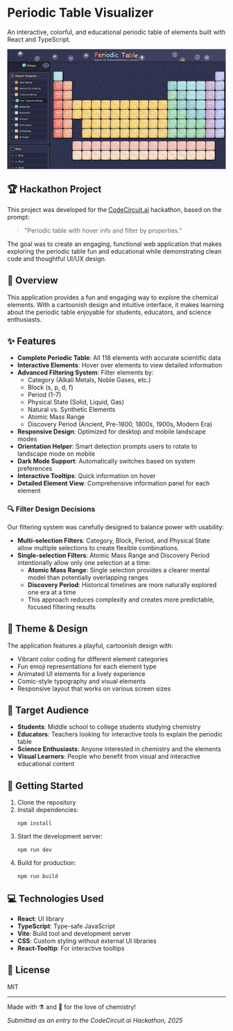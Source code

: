 # Periodic Table Visualizer

An interactive, colorful, and educational periodic table of elements built with React and TypeScript.

![Periodic Table Visualizer](./public/periodic-table-visualizer.png)

## 🏆 Hackathon Project

This project was developed for the [CodeCircuit.ai](https://www.codecircuit.ai/) hackathon, based on the prompt:

> "Periodic table with hover info and filter by properties."

The goal was to create an engaging, functional web application that makes exploring the periodic table fun and educational while demonstrating clean code and thoughtful UI/UX design.

## 🧪 Overview

This application provides a fun and engaging way to explore the chemical elements. With a cartoonish design and intuitive interface, it makes learning about the periodic table enjoyable for students, educators, and science enthusiasts.

## ✨ Features

- **Complete Periodic Table**: All 118 elements with accurate scientific data
- **Interactive Elements**: Hover over elements to view detailed information
- **Advanced Filtering System**: Filter elements by:
  - Category (Alkali Metals, Noble Gases, etc.)
  - Block (s, p, d, f)
  - Period (1-7)
  - Physical State (Solid, Liquid, Gas)
  - Natural vs. Synthetic Elements
  - Atomic Mass Range
  - Discovery Period (Ancient, Pre-1800, 1800s, 1900s, Modern Era)
- **Responsive Design**: Optimized for desktop and mobile landscape modes
- **Orientation Helper**: Smart detection prompts users to rotate to landscape mode on mobile
- **Dark Mode Support**: Automatically switches based on system preferences
- **Interactive Tooltips**: Quick information on hover
- **Detailed Element View**: Comprehensive information panel for each element

### 🔍 Filter Design Decisions

Our filtering system was carefully designed to balance power with usability:

- **Multi-selection Filters**: Category, Block, Period, and Physical State allow multiple selections to create flexible combinations.
- **Single-selection Filters**: Atomic Mass Range and Discovery Period intentionally allow only one selection at a time:
  - **Atomic Mass Range**: Single selection provides a clearer mental model than potentially overlapping ranges
  - **Discovery Period**: Historical timelines are more naturally explored one era at a time
  - This approach reduces complexity and creates more predictable, focused filtering results

## 🎨 Theme & Design

The application features a playful, cartoonish design with:
- Vibrant color coding for different element categories
- Fun emoji representations for each element type
- Animated UI elements for a lively experience
- Comic-style typography and visual elements
- Responsive layout that works on various screen sizes

## 👥 Target Audience

- **Students**: Middle school to college students studying chemistry
- **Educators**: Teachers looking for interactive tools to explain the periodic table
- **Science Enthusiasts**: Anyone interested in chemistry and the elements
- **Visual Learners**: People who benefit from visual and interactive educational content

## 🚀 Getting Started

1. Clone the repository
2. Install dependencies:
   ```
   npm install
   ```
3. Start the development server:
   ```
   npm run dev
   ```
4. Build for production:
   ```
   npm run build
   ```

## 💻 Technologies Used

- **React**: UI library
- **TypeScript**: Type-safe JavaScript
- **Vite**: Build tool and development server
- **CSS**: Custom styling without external UI libraries
- **React-Tooltip**: For interactive tooltips

## 📝 License

MIT

---

Made with ⚗️ and 🔬 for the love of chemistry!

*Submitted as an entry to the CodeCircuit.ai Hackathon, 2025*
